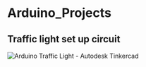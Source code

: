 # Arduino_Projects

## Traffic light set up circuit

![Arduino Traffic Light - Autodesk Tinkercad](https://user-images.githubusercontent.com/82874742/188602849-ae5ab432-1bbf-4906-860b-f69808bb9345.png)
